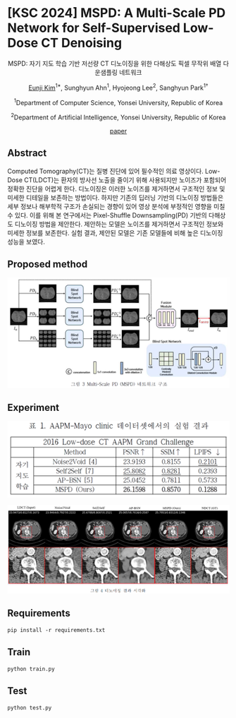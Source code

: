 
# [KSC 2024] MSPD: A Multi-Scale PD Network for Self-Supervised Low-Dose CT Denoising

<div align=center>

MSPD: 자기 지도 학습 기반 저선량 CT 디노이징을 위한 다해상도 픽셀 무작위 배열 다운샘플링 네트워크

[Eunji Kim](https://scholar.google.com/citations?user=hZXSGOkAAAAJ&hl=ko)<sup>1\*</sup>, Sunghyun Ahn<sup>1</sup>, Hyojeong Lee<sup>2</sup>, Sanghyun Park<sup>1†</sup>

<sup>1</sup>Department of Computer Science, Yonsei University, Republic of Korea

<sup>2</sup>Department of Artificial Intelligence, Yonsei University, Republic of Korea

[paper](https://www.dbpia.co.kr/journal/articleDetail?nodeId=NODE12041810)

</div>


## Abstract
Computed Tomography(CT)는 질병 진단에 있어 필수적인 의료 영상이다. Low-Dose CT(LDCT)는 환자의 방사선 노출을 줄이기 위해 사용되지만 노이즈가 포함되어 정확한 진단을 어렵게 한다. 디노이징은 이러한 노이즈를 제거하면서 구조적인 정보 및 미세한 디테일을 보존하는 방법이다. 하지만 기존의 딥러닝 기반의 디노이징 방법들은 세부 정보나 해부학적 구조가 손실되는 경향이 있어 영상 분석에 부정적인 영향을 미칠 수 있다. 이를 위해 본 연구에서는 Pixel-Shuffle Downsampling(PD) 기반의 다해상도 디노이징 방법을 제안한다. 제안하는 모델은 노이즈를 제거하면서 구조적인 정보와 미세한 정보를 보존한다. 실험 결과, 제안된 모델은 기존 모델들에 비해 높은 디노이징 성능을 보였다.


## Proposed method
![figure3](results/figure3.png)


## Experiment
![table1](results/table1.png)

![figure4](results/figure4.png)


## Requirements
```
pip install -r requirements.txt
```


## Train
```
python train.py
```

## Test
```
python test.py
```
